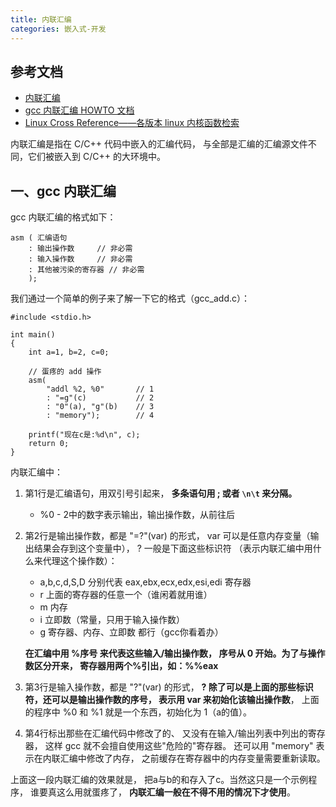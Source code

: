 ```yaml
---
title: 内联汇编
categories: 嵌入式-开发
---
```

## 参考文档
- [内联汇编](https://github.com/1184893257/simplelinux/blob/master/inlineasm.md)
- [gcc 内联汇编 HOWTO 文档](http://www.ibiblio.org/gferg/ldp/GCC-Inline-Assembly-HOWTO.html)  
- [Linux Cross Reference——各版本 linux 内核函数检索](http://lxr.free-electrons.com/ident)

内联汇编是指在 C/C++ 代码中嵌入的汇编代码， 与全部是汇编的汇编源文件不同，它们被嵌入到 C/C++ 的大环境中。

## 一、gcc 内联汇编

gcc 内联汇编的格式如下：

```
asm ( 汇编语句
    : 输出操作数		// 非必需
    : 输入操作数		// 非必需
    : 其他被污染的寄存器	// 非必需
    );
```

我们通过一个简单的例子来了解一下它的格式（gcc_add.c）：

```
#include <stdio.h>

int main()
{
	int a=1, b=2, c=0;

	// 蛋疼的 add 操作
	asm(
		"addl %2, %0"		// 1
		: "=g"(c)			// 2
		: "0"(a), "g"(b)	// 3
		: "memory");		// 4

	printf("现在c是:%d\n", c);
	return 0;
}
```

内联汇编中：

1. 第1行是汇编语句，用双引号引起来， **多条语句用 ; 或者 `\n\t` 来分隔。**
	- %0 - 2中的数字表示输出，输出操作数，从前往后

3. 第2行是输出操作数，都是 "=?"(var) 的形式， var 可以是任意内存变量（输出结果会存到这个变量中）， ? 一般是下面这些标识符 （表示内联汇编中用什么来代理这个操作数）：
    
    - a,b,c,d,S,D 分别代表 eax,ebx,ecx,edx,esi,edi 寄存器
    - r 上面的寄存器的任意一个（谁闲着就用谁）
    - m 内存
    - i 立即数（常量，只用于输入操作数）
    - g 寄存器、内存、立即数 都行（gcc你看着办）
    
    **在汇编中用 %序号 来代表这些输入/输出操作数， 序号从 0 开始。为了与操作数区分开来， 寄存器用两个%引出，如：%%eax**
    
3. 第3行是输入操作数，都是 "?"(var) 的形式， **? 除了可以是上面的那些标识符，还可以是输出操作数的序号， 表示用 var 来初始化该输出操作数**， 上面的程序中 %0 和 %1 就是一个东西，初始化为 1（a的值）。
4. 第4行标出那些在汇编代码中修改了的、 又没有在输入/输出列表中列出的寄存器， 这样 gcc 就不会擅自使用这些"危险的"寄存器。 还可以用 "memory" 表示在内联汇编中修改了内存， 之前缓存在寄存器中的内存变量需要重新读取。

上面这一段内联汇编的效果就是， 把a与b的和存入了c。当然这只是一个示例程序， 谁要真这么用就蛋疼了， **内联汇编一般在不得不用的情况下才使用**。